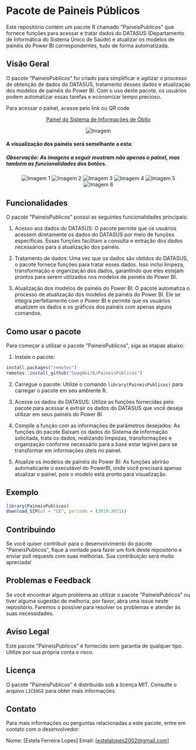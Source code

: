 
# Pacote de Paineis Públicos

Este repositório contém um pacote R chamado "PaineisPublicos" que fornece funções para acessar e tratar dados do DATASUS (Departamento de Informática do Sistema Único de Saúde) e atualizar os modelos de painéis do Power BI correspondentes, tudo de forma automatizada.

## Visão Geral

O pacote "PaineisPublicos" foi criado para simplificar e agilizar o processo de obtenção de dados do DATASUS, tratamento desses dados e atualização dos modelos de painéis do Power BI. Com o uso deste pacote, os usuários podem automatizar essas tarefas e economizar tempo precioso.

Para acessar o painel, acesse pelo link ou QR code
<p align="center">
  <a href="[https://aka.ms/AAlagzv](https://app.powerbi.com/groups/me/reports/a366bfe7-60ba-44a0-a4cd-078032fcc524/ReportSection?ctid=64d34ddd-aff0-4d95-b7f1-0734a5c845e5&pbi_source=shareVisual&visual=bc0a316e63ff04cebed7&height=138.42&width=1280.00&bookmarkGuid=14e84f32-4e54-4a41-9bf5-2cf26eacb94d)]">Painel do Sistema de Informações de Óbito</a>
</p>

<p align="center">
  <img src="inst/Arquivos_externos/[Modelo]Painel.jpg" alt="Imagem">
</p>

#### A visualização dos painéis será semelhante a esta:
##### Observação: As imagens a seguir mostram não apenas o painel, mas também as funcionalidades dos botões.

<p align="center">
  <img src="inst/Arquivos_externos/Imagens/pag1.PNG" alt="Imagem 1">
  <img src="inst/Arquivos_externos/Imagens/pag1.1.PNG" alt="Imagem 2">
  <img src="inst/Arquivos_externos/Imagens/pag1.2.PNG" alt="Imagem 3">
  <img src="inst/Arquivos_externos/Imagens/pag1.3.PNG" alt="Imagem 4">
  <img src="inst/Arquivos_externos/Imagens/pag1.4.PNG" alt="Imagem 5">
  <img src="inst/Arquivos_externos/Imagens/pag1.5.PNG" alt="Imagem 6">
</p>

## Funcionalidades

O pacote "PaineisPublicos" possui as seguintes funcionalidades principais:

1. Acesso aos dados do DATASUS: O pacote permite que os usuários acessem diretamente os dados do DATASUS por meio de funções específicas. Essas funções facilitam a consulta e extração dos dados necessários para a atualização dos painéis.

2. Tratamento de dados: Uma vez que os dados são obtidos do DATASUS, o pacote fornece funções para tratar esses dados. Isso inclui limpeza, transformação e organização dos dados, garantindo que eles estejam prontos para serem utilizados nos modelos de painéis do Power BI.

3. Atualização dos modelos de painéis do Power BI: O pacote automatiza o processo de atualização dos modelos de painéis do Power BI. Ele se integra perfeitamente com o Power BI e permite que os usuários atualizem os dados e os gráficos dos painéis com apenas alguns comandos.

## Como usar o pacote

Para começar a utilizar o pacote "PaineisPublicos", siga as etapas abaixo:

1. Instale o pacote: 

``` r
install.packages("remotes")
remotes::install_github("SwagNoirE/PaineisPublicos")
```
2. Carregue o pacote: Utilize o comando `library(PaineisPublicos)` para carregar o pacote em seu ambiente R.

3. Acesse os dados do DATASUS: Utilize as funções fornecidas pelo pacote para acessar e extrair os dados do DATASUS que você deseja utilizar em seus painéis do Power BI.

4. Compile a função com as informações de parâmetros desejados: As funções do pacote Baixam os dados do Sistema de Informação solicitada, trata os dados, realizando limpezas, transformações e organização conforme necessário para a base estar legível para se transformar em informações úteis no painel.

5. Atualize os modelos de painéis do Power BI: As funções abrirão automaticante o executável do PowerBI, onde você precisará apenas atualizar o painel, pois o modelo está pronto para visualização.

## Exemplo

``` r
library(PaineisPublicos)
download_SIM(uf = "CE", periodo = (2019:2021))
```

## Contribuindo

Se você quiser contribuir para o desenvolvimento do pacote "PaineisPublicos", fique à vontade para fazer um fork deste repositório e enviar pull requests com suas melhorias. Sua contribuição será muito apreciada!

## Problemas e Feedback

Se você encontrar algum problema ao utilizar o pacote "PaineisPublicos" ou tiver alguma sugestão de melhoria, por favor, abra uma issue neste repositório. Faremos o possível para resolver os problemas e atender às suas necessidades.

## Aviso Legal



Este pacote "PaineisPublicos" é fornecido sem garantia de qualquer tipo. Utilize por sua própria conta e risco.

## Licença

O pacote "PaineisPublicos" é distribuído sob a licença MIT. Consulte o arquivo `LICENSE` para obter mais informações.

## Contato

Para mais informações ou perguntas relacionadas a este pacote, entre em contato com o desenvolvedor:

Nome: [Estela Ferreira Lopes]
Email: [estelalopes2002@gmail.com]

